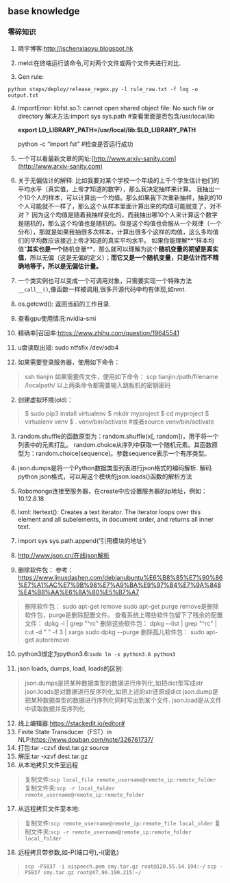 ﻿**base knowledge**
-------------
### 零碎知识

 1. 晓宇博客:http://jschenxiaoyu.blogspot.hk

 2. meld:在终端运行该命令,可对两个文件或两个文件夹进行对比.

 3. Gen rule:

 `python steps/deploy/release_regex.py -l rule_raw.txt -f log -o output.txt`
 

 4. ImportError: libfst.so.1: cannot open shared object file: No such file or directory
解决方法:import sys
sys.path #查看里面是否包含/usr/local/lib

    **export LD_LIBRARY_PATH=/usr/local/lib:$LD_LIBRARY_PATH**

    python -c “import fst” #检查是否运行成功
  
 
 5. 一个可以看最新文章的网址:[http://www.arxiv-sanity.com](http://www.arxiv-sanity.com)
 6. 关于无偏估计的解释:
比如我要对某个学校一个年级的上千个学生估计他们的平均水平（真实值，上帝才知道的数字），那么我决定抽样来计算。
我抽出一个10个人的样本，可以计算出一个均值。那么如果我下次重新抽样，抽到的10个人可能就不一样了，那么这个从样本里面计算出来的均值可能就变了，对不对？
因为这个均值是随着我抽样变化的，而我抽出哪10个人来计算这个数字是随机的，那么这个均值也是随机的。但是这个均值也会服从一个规律（一个分布），那就是如果我抽很多次样本，计算出很多个这样的均值，这么多均值们的平均数应该接近上帝才知道的真实平均水平。
如果你能理解**“样本均值”**其实也是一个**随机变量**，那么就可以理解为这个**随机变量的期望是真实值**，所以无偏（这是无偏的定义）；**而它又是一个随机变量，只是估计而不精确地等于，所以是无偏估计量。**

 7. 一个类实例也可以变成一个可调用对象，只需要实现一个特殊方法`__call__()`,像函数一样被调用,很多开源代码中均有体现,如nmt.
 8. os.getcwd(): 返回当前的工作目录.

 9. 查看gpu使用情况:nvidia-smi
 10. 精确率|召回率:https://www.zhihu.com/question/19645541

 11. u盘读取出错:  sudo ntfsfix /dev/sdb4

  
 1. 如果需要登录服务器，使用如下命令：
>ssh tianjin
>如果需要传文件，使用如下命令：
>scp tianjin:/path/filename /localpath/
>以上两条命令都需要输入跳板机的密钥密码

 2. 创建虚拟环境(old)：
>\$ sudo pip3 install virtualenv
>\$ mkdir myproject
 >\$ cd myproject
 >\$ virtualenv venv
 >\$ . venv/bin/activate  #或者source venv/bin/activate
 >


 3. random.shuffle的函数原型为：random.shuffle(x[, random])，用于将一个列表中的元素打乱。
random.choice从序列中获取一个随机元素。其函数原型为：random.choice(sequence)。参数sequence表示一个有序类型。

 4. json.dumps是将一个Python数据类型列表进行json格式的编码解析.
解码python json格式，可以用这个模块的json.loads()函数的解析方法

 5. Robomongo连接至服务器，在create中应设置服务器的ip地址，例如：10.12.8.18
 6. lxml: itertext():
Creates a text iterator. The iterator loops over this element and all subelements, in document order, and returns all inner text.

 7. import sys
sys.path.append(’引用模块的地址')

 8. http://www.json.cn/在线json解析
 9. 删除软件包：
 参考：https://www.linuxdashen.com/debianubuntu%E6%B8%85%E7%90%86%E7%A1%AC%E7%9B%98%E7%A9%BA%E9%97%B4%E7%9A%848%E4%B8%AA%E6%8A%80%E5%B7%A7
 >删除软件包：
sudo apt-get remove <package-name>
sudo apt-get purge <package-name>
remove是删除软件包，purge是删除配置文件。
查看系统上哪些软件包留下了残余的配置文件：
dpkg -l | grep "^rc"
删除这些软件包：
dpkg --list | grep "^rc" | cut -d " " -f 3 | xargs sudo dpkg --purge
删除孤儿软件包：
sudo apt-get autoremove 

 10. python3绑定为python3.6:`sudo ln -s python3.6 python3`

 11. json loads, dumps, load, loads的区别:
 >json.dumps是把某种数据类型的数据进行序列化,如把dict型写成str
 >json.loads是对数据进行反序列化,如把上述的str还原成dict
 >json.dump是把某种数据类型的数据进行序列化同时写出到某个文件.
 >json.load是从文件中读取数据并反序列化
 >

 12. 线上编辑器:https://stackedit.io/editor#
 13. Finite State Transducer（FST）in NLP:https://www.douban.com/note/326761737/
 14. 打包:tar -czvf dest.tar.gz source
 15. 解压:tar -xzvf dest.tar.gz
 16. 从本地拷贝文件至远程
 >复制文件:`scp local_file remote_username@remote_ip:remote_folder`
 >复制文件夹:`scp -r local_folder remote_username@remote_ip:remote_folder`
 
 17. 从远程拷贝文件至本地:
  >复制文件:`scp remote_username@remote_ip:remote_file local_older`
 >复制文件夹:`scp -r remote_username@remote_ip:remote_folder local_folder`
 
 18. 远程拷贝带参数,如-P(端口号),-i(密匙)
 >`scp -P5837 -i aispeech.pem smy.tar.gz root@120.55.54.194:~/`
 >`scp -P5837 smy.tar.gz root@47.96.190.215:~/`
